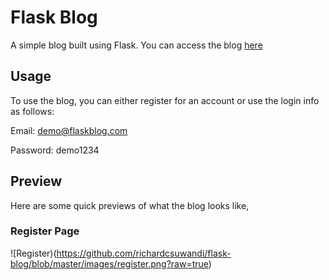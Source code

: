 # Flask Blog
A simple blog built using Flask. You can access the blog [here](https://the-flask-blog.herokuapp.com)

## Usage
To use the blog, you can either register for an account or use the login info as follows:

Email: demo@flaskblog.com

Password: demo1234

## Preview
Here are some quick previews of what the blog looks like,

### Register Page
![Register)(https://github.com/richardcsuwandi/flask-blog/blob/master/images/register.png?raw=true)
